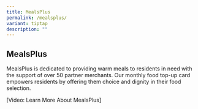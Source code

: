 ```yaml
---
title: MealsPlus
permalink: /mealsplus/
variant: tiptap
description: ""
---
```

<h2>MealsPlus</h2>
<p>MealsPlus is dedicated to providing warm meals to residents in need with
the support of over 50 partner merchants. Our monthly food top-up card
empowers residents by offering them choice and dignity in their food selection.</p>
<p>[Video: Learn More About MealsPlus]</p>
<p></p>